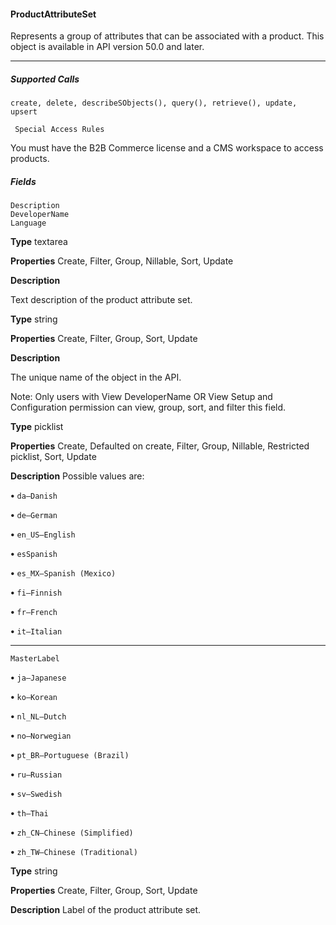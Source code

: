 #### ProductAttributeSet

Represents a group of attributes that can be associated with a product. This object is available in API version 50.0 and later.


-----

##### Supported Calls
```
create, delete, describeSObjects(), query(), retrieve(), update, upsert

 Special Access Rules

```
You must have the B2B Commerce license and a CMS workspace to access products.

##### Fields

```
Description
DeveloperName
Language

```

**Type**
textarea

**Properties**
Create, Filter, Group, Nillable, Sort, Update

**Description**

Text description of the product attribute set.

**Type**
string

**Properties**
Create, Filter, Group, Sort, Update

**Description**

The unique name of the object in the API.

Note: Only users with View DeveloperName OR View Setup and Configuration
permission can view, group, sort, and filter this field.

**Type**
picklist

**Properties**
Create, Defaulted on create, Filter, Group, Nillable, Restricted picklist, Sort, Update

**Description**
Possible values are:

**•** `da—Danish`

**•** `de—German`

**•** `en_US—English`

**•** `esSpanish`

**•** `es_MX—Spanish (Mexico)`

**•** `fi—Finnish`

**•** `fr—French`

**•** `it—Italian`


-----

```
MasterLabel

```


**•** `ja—Japanese`

**•** `ko—Korean`

**•** `nl_NL—Dutch`

**•** `no—Norwegian`

**•** `pt_BR—Portuguese (Brazil)`

**•** `ru—Russian`

**•** `sv—Swedish`

**•** `th—Thai`

**•** `zh_CN—Chinese (Simplified)`

**•** `zh_TW—Chinese (Traditional)`

**Type**
string

**Properties**
Create, Filter, Group, Sort, Update

**Description**
Label of the product attribute set.

